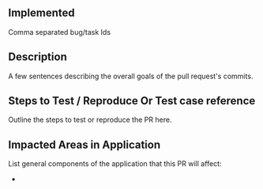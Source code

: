 ## Implemented
Comma separated bug/task Ids

## Description
A few sentences describing the overall goals of the pull request's commits.

## Steps to Test / Reproduce Or Test case reference
Outline the steps to test or reproduce the PR here.

## Impacted Areas in Application
List general components of the application that this PR will affect:

*
